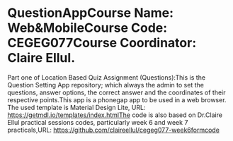# QuestionAppCourse Name: Web&MobileCourse Code: CEGEG077Course Coordinator: Claire Ellul.
Part one of Location Based Quiz Assignment (Questions):This is the Question Setting App repository; which always the admin to set the questions, answer options, the correct answer and the coordinates of their respective points.This app is a phonegap app to be used in a web browser.
The used template is Material Design Lite, URL: https://getmdl.io/templates/index.htmlThe code is also based on Dr.Claire Ellul practical sessions codes, particularly week 6 and week 7 practicals,URL: https://github.com/claireellul/cegeg077-week6formcode


